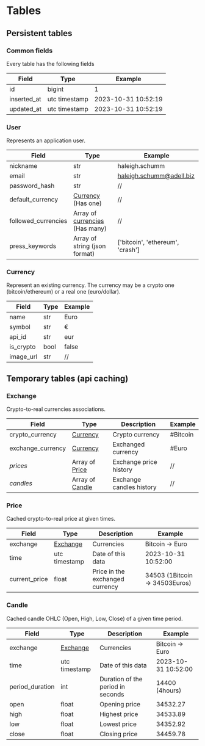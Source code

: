 # Tables

## Persistent tables

### Common fields

Every table has the following fields

| Field       | Type          | Example             |
| ----------- | ------------- | ------------------- |
| id          | bigint        | 1                   |
| inserted_at | utc timestamp | 2023-10-31 10:52:19 |
| updated_at  | utc timestamp | 2023-10-31 10:52:19 |

### User

Represents an application user.

| Field               | Type                                        | Example                          |
| ------------------- | ------------------------------------------- | -------------------------------- |
| nickname            | str                                         | haleigh.schumm                   |
| email               | str                                         | haleigh.schumm@adell.biz         |
| password_hash       | str                                         | //                               |
| default_currency    | [Currency](#currency) (Has one)             | //                               |
| followed_currencies | Array of [currencies](#currency) (Has many) | //                               |
| press_keywords      | Array of string (json format)               | ['bitcoin', 'ethereum', 'crash'] |

### Currency

Represent an existing currency. The currency may be a crypto one (bitcoin/ethereum) or a real one (euro/dollar).

| Field     | Type | Example |
| --------- | ---- | ------- |
| name      | str  | Euro    |
| symbol    | str  | €       |
| api_id    | str  | eur     |
| is_crypto | bool | false   |
| image_url | str  | //      |

## Temporary tables (api caching)

### Exchange

Crypto-to-real currencies associations.

| Field             | Type                       | Description              | Example  |
| ----------------- | -------------------------- | ------------------------ | -------- |
| crypto_currency   | [Currency](#currency)      | Crypto currency          | #Bitcoin |
| exchange_currency | [Currency](#currency)      | Exchanged currency       | #Euro    |
| _prices_          | Array of [Price](#price)   | Exchange price history   | //       |
| _candles_         | Array of [Candle](#candle) | Exchange candles history | //       |

### Price

Cached crypto-to-real price at given times.

| Field         | Type                  | Description                     | Example                        |
| ------------- | --------------------- | ------------------------------- | ------------------------------ |
| exchange      | [Exchange](#exchange) | Currencies                      | Bitcoin -> Euro                |
| time          | utc timestamp         | Date of this data               | 2023-10-31 10:52:00            |
| current_price | float                 | Price in the exchanged currency | 34503 (1Bitcoin -> 34503Euros) |

### Candle

Cached candle OHLC (Open, High, Low, Close) of a given time period.

| Field           | Type                           | Description                       | Example             |
| --------------- | ------------------------------ | --------------------------------- | ------------------- |
| exchange        | [Exchange](#exchange-currency) | Currencies                        | Bitcoin -> Euro     |
| time            | utc timestamp                  | Date of this data                 | 2023-10-31 10:52:00 |
| period_duration | int                            | Duration of the period in seconds | 14400 (4hours)      |
| open            | float                          | Opening price                     | 34532.27            |
| high            | float                          | Highest price                     | 34533.89            |
| low             | float                          | Lowest price                      | 34352.92            |
| close           | float                          | Closing price                     | 34459.78            |
